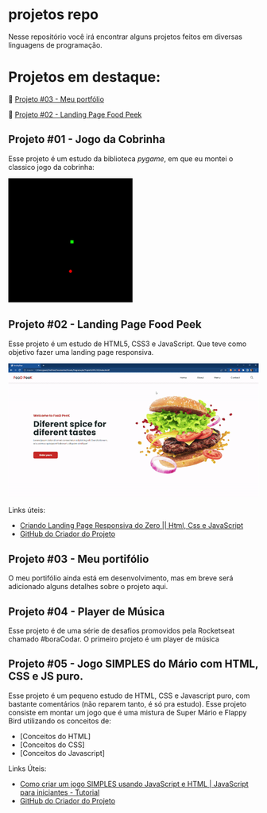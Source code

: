# projetos repo
Nesse repositório você irá encontrar alguns projetos feitos em diversas linguagens de programação.

# Projetos em destaque:

📌 [Projeto #03 - Meu portfólio](#projeto-03---meu-portifólio)


📌 [Projeto #02 - Landing Page Food Peek](#projeto-02---landing-page-food-peek)

## Projeto #01 - Jogo da Cobrinha
Esse projeto é um estudo da biblioteca *pygame*, em que eu montei o classico jogo da cobrinha:

<img src="resultados/game-snake.gif" width="250">

## Projeto #02 - Landing Page Food Peek
Esse projeto é um estudo de HTML5, CSS3 e JavaScript. Que teve como objetivo fazer uma landing page responsiva.

<img src="resultados/landing-page-foodpeek.gif">

Links úteis:
- [Criando Landing Page Responsiva do Zero || Html, Css e JavaScript](https://www.youtube.com/watch?v=G8rUCF3BY6s&ab_channel=DEVenvolvente)
- [GitHub do Criador do Projeto](https://github.com/DevEnvolvente0190/LandingPage-Responsiva)

## Projeto #03 - Meu portifólio
O meu portifólio ainda está em desenvolvimento, mas em breve será adicionado alguns detalhes sobre o projeto aqui.

## Projeto #04 - Player de Música
Esse projeto é de uma série de desafios promovidos pela Rocketseat chamado #boraCodar.
O primeiro projeto é um player de música

## Projeto #05 - Jogo SIMPLES do Mário com HTML, CSS e JS puro.
Esse projeto é um pequeno estudo de HTML, CSS e Javascript puro, com bastante comentários (não reparem tanto, é só pra estudo).
Esse projeto consiste em montar um jogo que é uma mistura de Super Mário e Flappy Bird utilizando os conceitos de:
- [Conceitos do HTML]
- [Conceitos do CSS]
- [Conceitos do Javascript]

Links Úteis:
- [Como criar um jogo SIMPLES usando JavaScript e HTML | JavaScript para iniciantes - Tutorial](https://youtu.be/r9buAwVBDhA)
- [GitHub do Criador do Projeto](https://github.com/manualdodev)